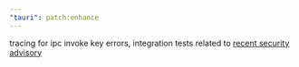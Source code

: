 ```yaml
---
"tauri": patch:enhance
---
```


tracing for ipc invoke key errors, integration tests related
to [recent security advisory](https://github.com/tauri-apps/tauri/security/advisories/GHSA-57fm-592m-34r7)
